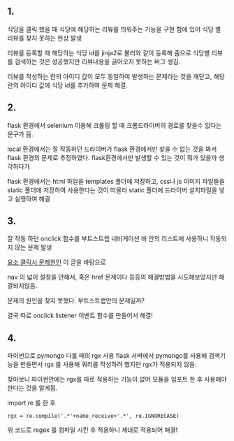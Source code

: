 
## 1.  
식당을 클릭 했을 때 식당에 해당하는 리뷰를 띄워주는 기능을 구현 함에 있어 식당 별 리뷰를 찾지 못하는 현상 발생

리뷰를 등록할 때 해당하는 식당 id를 jinja2로 불러와 같이 등록해 줌으로 식당별 리뷰를 검색하는 것은 성공했지만 리뷰내용을 긁어오지 못하는 버그 생김.

리뷰를 작성하는 란의 아이디 값이 모두 동일하여 발생하는 문제라는 것을 깨닫고, 해당 란의 아이디 값에 식당 id를 추가하여 문제 해결.

## 2.
flask 환경에서 selenium 이용해 크롤링 할 때 크롬드라이버의 경로를 찾을수 없다는 문구가 뜸.

local 환경에서는 잘 작동하던 드라이버가 flask 환경에서만 찾을 수 없는 것을 봐서 flask 환경의 문제로 추정하였다. flask환경에서만 발생할 수 있는 것이 뭐가 있을까 생각하다가

flask 환경에서는 html 파일을 templates 폴더에 저장하고, css나 js 이미지 파일들을 static 폴더에 저장하여 사용한다는 것이 떠올라 static 폴더에 드라이버 설치파일을 넣고 실행하여 해결

## 3.
잘 작동 하던 onclick 함수를 부트스트랩 네비게이션 바 안의 리스트에 사용하니 작동되지 않는 문제 발생

[요소 클릭시 문제원인](https://www.notion.so/b9dee93ca9684cf59f121f8122c3939e) 이 글을 바탕으로

nav 의 넓이 설정을 안해서, 혹은 href 문제이다 등등의 해결방법을 시도해보았지만 해결되지않음.

문제의 원인을 찾지 못했다. 부트스트랩안의 문제일까?

결국 따로 onclick listener 이벤트 함수를 만들어서 해결!


## 4. 
파이썬으로 pymongo 다룰 때의  rgx 사용 flask 서버에서 pymongo를 사용해 검색기능을 만들면서 rgx 를 사용해 쿼리를 작성하려 했지만 rgx가 적용되지 않음.

찾아보니 파이썬안에는 rgx를 따로 적용하는 기능이 없어 모듈을 임포트 한 후 사용해야한다는 것을 알게됨.

import re 를 한 후

`rgx = re.compile('.*'+name_receive+'.*', re.IGNORECASE)`

위 코드로 regex 를 컴파일 시킨 후 적용하니 제대로 적용되어 해결!

